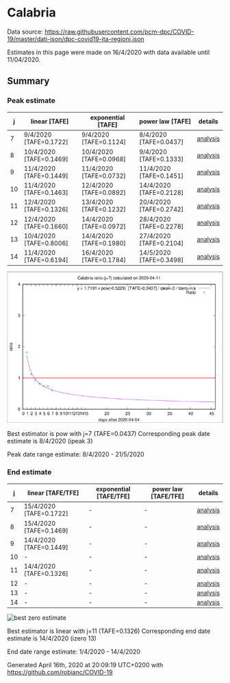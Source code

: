 # Calabria


Data source: https://raw.githubusercontent.com/pcm-dpc/COVID-19/master/dati-json/dpc-covid19-ita-regioni.json

Estimates in this page were made on 16/4/2020 with data available until 11/04/2020.


## Summary 

### Peak estimate 
|j|linear [TAFE]|exponential [TAFE]|power law [TAFE]|details|
|---|----|-----------|---------|-------|
|7|9/4/2020 [TAFE=0.1722]|9/4/2020 [TAFE=0.1124]|8/4/2020 [TAFE=0.0437]|[analysis](COVID-19_calabria_j7_2020-04-11.md)|
|8|10/4/2020 [TAFE=0.1469]|10/4/2020 [TAFE=0.0968]|9/4/2020 [TAFE=0.1333]|[analysis](COVID-19_calabria_j8_2020-04-11.md)|
|9|11/4/2020 [TAFE=0.1449]|11/4/2020 [TAFE=0.0732]|11/4/2020 [TAFE=0.1451]|[analysis](COVID-19_calabria_j9_2020-04-11.md)|
|10|11/4/2020 [TAFE=0.1463]|12/4/2020 [TAFE=0.0892]|14/4/2020 [TAFE=0.2128]|[analysis](COVID-19_calabria_j10_2020-04-11.md)|
|11|12/4/2020 [TAFE=0.1326]|13/4/2020 [TAFE=0.1232]|20/4/2020 [TAFE=0.2742]|[analysis](COVID-19_calabria_j11_2020-04-11.md)|
|12|12/4/2020 [TAFE=0.1660]|14/4/2020 [TAFE=0.0972]|28/4/2020 [TAFE=0.2278]|[analysis](COVID-19_calabria_j12_2020-04-11.md)|
|13|10/4/2020 [TAFE=0.8006]|14/4/2020 [TAFE=0.1980]|27/4/2020 [TAFE=0.2104]|[analysis](COVID-19_calabria_j13_2020-04-11.md)|
|14|11/4/2020 [TAFE=0.6194]|16/4/2020 [TAFE=0.1784]|14/5/2020 [TAFE=0.3498]|[analysis](COVID-19_calabria_j14_2020-04-11.md)|

![best peak estimate](COVID-19_calabria_j7_2020-04-11.png)

Best estimator is pow with j=7 (TAFE=0.0437)
Corresponding peak date estimate is 8/4/2020 (ipeak 3)


Peak date range estimate: 8/4/2020 - 21/5/2020

### End estimate 
|j|linear [TAFE/TFE]|exponential [TAFE/TFE]|power law [TAFE/TFE]|details|
|---|----|-----------|---------|-------|
|7|15/4/2020 [TAFE=0.1722]|-|-|[analysis](COVID-19_calabria_j7_2020-04-11.md)|
|8|15/4/2020 [TAFE=0.1469]|-|-|[analysis](COVID-19_calabria_j8_2020-04-11.md)|
|9|14/4/2020 [TAFE=0.1449]|-|-|[analysis](COVID-19_calabria_j9_2020-04-11.md)|
|10|-|-|-|[analysis](COVID-19_calabria_j10_2020-04-11.md)|
|11|14/4/2020 [TAFE=0.1326]|-|-|[analysis](COVID-19_calabria_j11_2020-04-11.md)|
|12|-|-|-|[analysis](COVID-19_calabria_j12_2020-04-11.md)|
|13|-|-|-|[analysis](COVID-19_calabria_j13_2020-04-11.md)|
|14|-|-|-|[analysis](COVID-19_calabria_j14_2020-04-11.md)|

![best zero estimate](COVID-19_calabria_j11_2020-04-11.png)

Best estimator is linear with j=11 (TAFE=0.1326)
Corresponding end date estimate is 14/4/2020 (izero 13)


End date range estimate: 1/4/2020 - 14/4/2020

Generated April 16th, 2020 at 20:09:19 UTC+0200 with https://github.com/robianc/COVID-19
